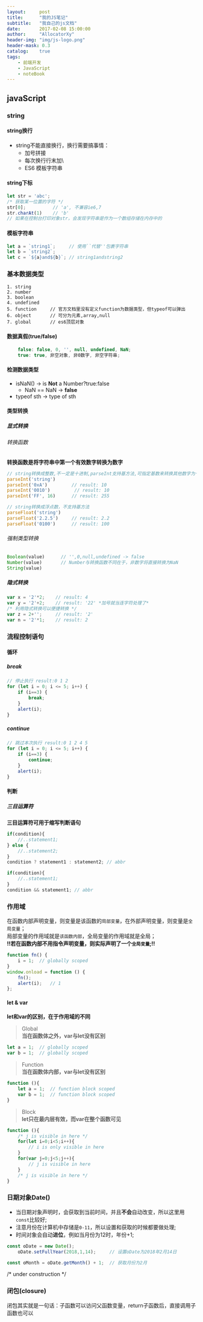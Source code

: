 ```yaml
---
layout:     post
title:      "我的JS笔记"
subtitle:   "我自己的js文档"
date:       2017-02-08 15:00:00
author:     "AllocatorXy"
header-img: "img/js-logo.png"
header-mask: 0.3
catalog:    true
tags:
	- 前端开发
	- JavaScript
	- noteBook
---
```


## javaScript

### string

#### string换行
- string不能直接换行，换行需要搞事情：
	+ 加号拼接
	+ 每次换行行末加\
	+ ES6 模板字符串

#### string下标
```javascript
let str = 'abc';
/* 获取某一位置的字符 */
str[0];          // 'a', 不兼容ie6,7
str.charAt(1)    // 'b'
// 如果在控制台打印对象str，会发现字符串是作为一个数组存储在内存中的
```

#### 模板字符串
```javascript
let a = `string1`;     // 使用``代替''包裹字符串
let b = `string2`;
let c = `${a}and${b}`; // string1andstring2
```

### 基本数据类型
	1. string
	2. number
	3. boolean
	4. undefined
	5. function     // 官方文档里没有定义function为数据类型，但typeof可以弹出
	6. object       // 可分为元素,array,null
	7. global       // es6顶层对象

#### 数据真假(true/false)
```javascript
	false: false, 0, '', null, undefined, NaN;
	true: true, 非空对象, 非0数字, 非空字符串;
```

#### 检测数据类型
- isNaN() -> is **Not** a Number?true:false
	+ NaN == NaN -> **false**
- typeof sth -> type of sth

#### 类型转换

##### 显式转换

###### 转换函数
**转换函数是将字符串中第一个有效数字转换为数字**

```javascript
// string转换成整数,不一定是十进制,parseInt支持基方法,可指定基数来转换其他数字为十进制
parseInt('string')   
parseInt('0xA')         // result: 10
parseInt('0010')         // result: 10
parseInt('FF', 16)      // result: 255

// string转换成浮点数，不支持基方法
parseFloat('string')    
parseFloat('2.2.5')     // result: 2.2
parseFloat('0100')      // result: 100
```

###### 强制类型转换
```javascript
Boolean(value)      // '',0,null,undefined -> false
Number(value)       // Number与转换函数不同在于，非数字将直接转换为NaN
String(value)
```

##### 隐式转换
```javascript
var x = '2'*2;    // result: 4
var y = '2'+2;    // result: '22' *加号就当连字符处理了*
/* 利用隐式转换可以便捷转换 */
var z = 2+'';     // result: '2'
var n = '2'*1;    // result: 2
```

### 流程控制语句

#### 循环

##### break
```javascript
// 停止执行 result:0 1 2
for (let i = 0; i <= 5; i++) {
	if (i==3) {
		break;
	}
	alert(i);
}
```

##### continue
```javascript
// 跳过本次执行 result:0 1 2 4 5
for (let i = 0; i <= 5; i++) {
	if (i==3) {
		continue;
	}
	alert(i);
}
```

#### 判断

##### 三目运算符
**三目运算符可用于缩写判断语句**

```javascript
if(condition){
	//..statement1;
} else {
	//..statement2;
}
condition ? statement1 : statement2; // abbr

if(condition){
	//..statement1;
}
condition && statement1; // abbr
```

### 作用域
在函数内部声明变量，则变量是该函数的`局部变量`，在外部声明变量，则变量是`全局变量`；<br />
局部变量的作用域就是`该函数内部`，全局变量的作用域就是全局；<br />
**!!若在函数内部不用指令声明变量，则实际声明了一个`全局变量`;!!**

```javascript
function fn() {
	i = 1;  // globally scoped
}
window.onload = function () {
	fn();
	alert(i);   // 1
};
```

#### let & var
**let和var的区别，在于作用域的不同**

>Global<br />
>**当在函数体之外，var与let没有区别**

```javascript
let a = 1;  // globally scoped
var b = 1;  // globally scoped
```

>Function<br />
>**当在函数体内部，var与let没有区别**

```javascript
function (){
	let a = 1;  // function block scoped
	var b = 1;  // function block scoped
}
```

>Block<br />
>**let只在最内层有效，而var在整个函数可见**

```javascript
function (){
	/* j is visible in here */
	for(let i=0;i<5;i++){
		// i is only visible in here
	}
	for(var j=0;j<5;j++){
		// j is visible in here
	}
	/* j is visible in here */
}
```

### 日期对象Date()
- 当日期对象声明时，会获取到当前时间，并且**不会**自动改变，所以这里用`const`比较好;
- 注意月份在计算机中存储是`0-11`，所以设置和获取的时候都要做处理;
- 时间对象会自动**进位**，例如当月份为12时，年份+1;

```javascript
const oDate = new Date();
	oDate.setFullYear(2018,1,14);     // 设置oDate为2018年2月14日

const oMonth = oDate.getMonth() + 1;  // 获取月份为2月

```
/* under construction */

### 闭包(closure)
闭包其实就是一句话：子函数可以访问父函数变量，return子函数后，直接调用子函数也可以